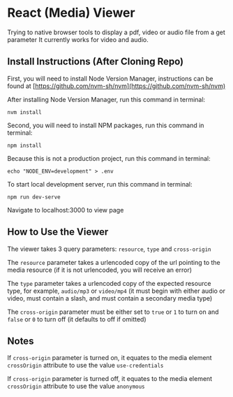 # React (Media) Viewer

Trying to native browser tools to display a pdf, video or audio file from a get parameter
It currently works for video and audio.

## Install Instructions (After Cloning Repo)

First, you will need to install Node Version Manager, instructions can be found at [https://github.com/nvm-sh/nvm](https://github.com/nvm-sh/nvm)

After installing Node Version Manager, run this command in terminal:
```
nvm install
```

Second, you will need to install NPM packages, run this command in terminal:
```
npm install
```

Because this is not a production project, run this command in terminal:
```
echo "NODE_ENV=development" > .env
```

To start local development server, run this command in terminal:
```
npm run dev-serve
```

Navigate to localhost:3000 to view page

## How to Use the Viewer

The viewer takes 3 query parameters: `resource`, `type` and `cross-origin`

The `resource` parameter takes a urlencoded copy of the url pointing to the media resource (if it is not urlencoded, you will receive an error)

The `type` parameter takes a urlencoded copy of the expected resource type, for example, `audio/mp3` or `video/mp4` (it must begin with either audio or video, must contain a slash, and must contain a secondary media type)

The `cross-origin` parameter must be either set to `true` or `1` to turn on and `false` or `0` to turn off (it defaults to off if omitted)

## Notes

If `cross-origin` parameter is turned on, it equates to the media element `crossOrigin` attribute to use the value `use-credentials`

If `cross-origin` parameter is turned off, it equates to the media element `crossOrigin` attribute to use the value `anonymous`